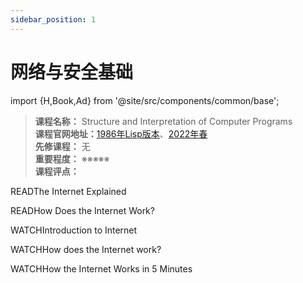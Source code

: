 ```yaml
---
sidebar_position: 1
---
```


# 网络与安全基础

import {H,Book,Ad} from '@site/src/components/common/base';




>**课程名称：** Structure and Interpretation of Computer Programs  
**课程官网地址：**[1986年Lisp版本](https://inst.eecs.berkeley.edu/~cs61c/su21/)、[2022年春](https://cs61c.org/sp22/)  
**先修课程：** 无  
**重要程度：** ※※※※※  
**课程评点：** 

READThe Internet Explained

READHow Does the Internet Work?

WATCHIntroduction to Internet

WATCHHow does the Internet work?

WATCHHow the Internet Works in 5 Minutes


<Comment></Comment>
